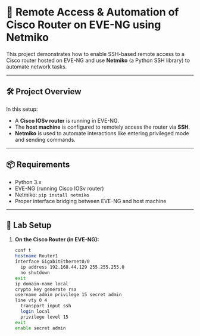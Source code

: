 # 🔐 Remote Access & Automation of Cisco Router on EVE-NG using Netmiko

This project demonstrates how to enable SSH-based remote access to a Cisco router hosted on EVE-NG and use **Netmiko** (a Python SSH library) to automate network tasks.

---

## 🛠️ Project Overview

In this setup:
- A **Cisco IOSv router** is running in EVE-NG.
- The **host machine** is configured to remotely access the router via **SSH**.
- **Netmiko** is used to automate interactions like entering privileged mode and sending commands.

---

## 📦 Requirements

- Python 3.x
- EVE-NG (running Cisco IOSv router)
- Netmiko: `pip install netmiko`
- Proper interface bridging between EVE-NG and host machine

---

## 🧪 Lab Setup

1. **On the Cisco Router (in EVE-NG):**
   ```bash
   conf t
   hostname Router1
   interface GigabitEthernet0/0
     ip address 192.168.44.129 255.255.255.0
     no shutdown
   exit
   ip domain-name local
   crypto key generate rsa
   username admin privilege 15 secret admin
   line vty 0 4
     transport input ssh
     login local
     privilege level 15
   exit
   enable secret admin
